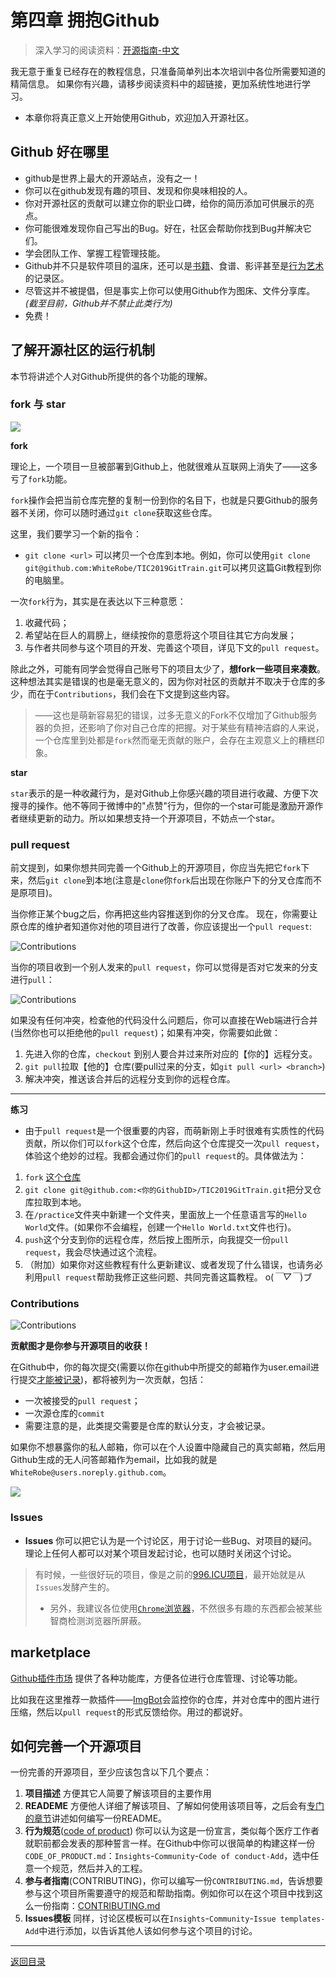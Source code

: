 # 第四章 拥抱Github

> 深入学习的阅读资料：[开源指南-中文](https://opensource.guide/zh-cn/)

我无意于重复已经存在的教程信息，只准备简单列出本次培训中各位所需要知道的精简信息。
如果你有兴趣，请移步阅读资料中的超链接，更加系统性地进行学习。

- 本章你将真正意义上开始使用Github，欢迎加入开源社区。

## Github 好在哪里

- github是世界上最大的开源站点，没有之一！
- 你可以在github发现有趣的项目、发现和你臭味相投的人。
- 你对开源社区的贡献可以建立你的职业口碑，给你的简历添加可供展示的亮点。
- 你可能很难发现你自己写出的Bug。好在，社区会帮助你找到Bug并解决它们。
- 学会团队工作、掌握工程管理技能。
- Github并不只是软件项目的温床，还可以是[书籍](https://github.com/exacity/deeplearningbook-chinese)、食谱、影评甚至是[行为艺术](https://github.com/kelseyhightower/nocode)的记录区。
- 尽管这并不被提倡，但是事实上你可以使用Github作为图床、文件分享库。*(截至目前，Github并不禁止此类行为)*
- 免费！

## 了解开源社区的运行机制

本节将讲述个人对Github所提供的各个功能的理解。

### fork 与 star

![](/pic/GithubBar.jpg)

**fork**

理论上，一个项目一旦被部署到Github上，他就很难从互联网上消失了——这多亏了`fork`功能。

`fork`操作会把当前仓库完整的复制一份到你的名目下，也就是只要Github的服务器不关闭，你可以随时通过`git clone`获取这些仓库。

这里，我们要学习一个新的指令：

- `git clone <url>` 可以拷贝一个仓库到本地。例如，你可以使用`git clone git@github.com:WhiteRobe/TIC2019GitTrain.git`可以拷贝这篇Git教程到你的电脑里。

一次`fork`行为，其实是在表达以下三种意愿：

1. 收藏代码；
2. 希望站在巨人的肩膀上，继续按你的意愿将这个项目往其它方向发展；
3. 与作者共同参与这个项目的开发、完善这个项目，详见下文的`pull request`。

除此之外，可能有同学会觉得自己账号下的项目太少了，**想fork一些项目来凑数**。这种想法其实是错误的也是毫无意义的，因为你对社区的贡献并不取决于仓库的多少，而在于`Contributions`，我们会在下文提到这些内容。
> ——这也是萌新容易犯的错误，过多无意义的Fork不仅增加了Github服务器的负担，还影响了你对自己仓库的把握。对于某些有精神洁癖的人来说，一个仓库里到处都是`fork`然而毫无贡献的账户，会存在主观意义上的糟糕印象。

**star**

`star`表示的是一种收藏行为，是对Github上你感兴趣的项目进行收藏、方便下次搜寻的操作。他不等同于微博中的"点赞"行为，但你的一个star可能是激励开源作者继续更新的动力。所以如果想支持一个开源项目，不妨点一个star。


### pull request

前文提到，如果你想共同完善一个Github上的开源项目，你应当先把它`fork`下来，然后`git clone`到本地(注意是`clone`你`fork`后出现在你账户下的分叉仓库而不是原项目)。

当你修正某个bug之后，你再把这些内容推送到你的分叉仓库。
现在，你需要让原仓库的维护者知道你对他的项目进行了改善，你应该提出一个`pull request`:

![Contributions](/pic/PullRequestEntry.jpg)

当你的项目收到一个别人发来的`pull request`，你可以觉得是否对它发来的分支进行`pull`：

![Contributions](/pic/GithubPullRequest.jpg)

如果没有任何冲突，检查他的代码没什么问题后，你可以直接在Web端进行合并(当然你也可以拒绝他的`pull request`)；如果有冲突，你需要如此做：

1. 先进入你的仓库，`checkout` 到别人要合并过来所对应的【你的】远程分支。
2. `git pull`拉取【他的】仓库(要pull过来的分支，如`git pull <url> <branch>`)
3. 解决冲突，推送该合并后的远程分支到你的远程仓库。

---

**练习**

- 由于`pull request`是一个很重要的内容，而萌新刚上手时很难有实质性的代码贡献，所以你们可以`fork`这个仓库，然后向这个仓库提交一次`pull request`，体验这个绝妙的过程。我都会通过你们的`pull request`的。具体做法为：

1. `fork` [这个仓库](https://github.com/WhiteRobe/TIC2019GitTrain)
2. `git clone git@github.com:<你的GithubID>/TIC2019GitTrain.git`把分叉仓库拉取到本地。
3. 在`/practice`文件夹中新建一个文件夹，里面放上一个任意语言写的`Hello World`文件。(如果你不会编程，创建一个`Hello World.txt`文件也行)。
4. `push`这个分支到你的远程仓库，然后按上图所示，向我提交一份`pull request`，我会尽快通过这个流程。
5. （附加）如果你对这些教程有什么更新建议、或者发现了什么错误，也请务必利用`pull request`帮助我修正这些问题、共同完善这篇教程。 o(*￣▽￣*)ブ

### Contributions

![Contributions](/pic/Contributions.jpg)

**贡献图才是你参与开源项目的收获！**

在Github中，你的每次提交(需要以你在github中所提交的邮箱作为user.email进行提交[才能被记录](https://help.github.com/cn/articles/why-are-my-contributions-not-showing-up-on-my-profile))，都将被列为一次贡献，包括：

- 一次被接受的`pull request`；
- 一次源仓库的`commit`
- 需要注意的是，此类提交需要是仓库的默认分支，才会被记录。

如果你不想暴露你的私人邮箱，你可以在个人设置中隐藏自己的真实邮箱，然后用Github生成的无人问答邮箱作为email，比如我的就是`WhiteRobe@users.noreply.github.com`。

![](/pic/GithubEmailSetting.jpg)


### Issues

- **Issues** 你可以把它认为是一个讨论区，用于讨论一些Bug、对项目的疑问。理论上任何人都可以对某个项目发起讨论，也可以随时关闭这个讨论。

> 有时候，一些很好玩的项目，像是之前的[996.ICU项目](https://github.com/996icu/996.ICU)，最开始就是从`Issues`发酵产生的。
> 
> - 另外，我建议各位使用[`Chrome`浏览器](https://www.google.cn/intl/zh-CN/chrome/)，不然很多有趣的东西都会被某些智商检测浏览器所屏蔽。

## marketplace

[Github插件市场](https://github.com/marketplace)
提供了各种功能库，方便各位进行仓库管理、讨论等功能。

比如我在这里推荐一款插件——[ImgBot](https://github.com/marketplace/imgbot)会监控你的仓库，并对仓库中的图片进行压缩，然后以`pull request`的形式反馈给你。用过的都说好。

## 如何完善一个开源项目

一份完善的开源项目，至少应该包含以下几个要点：

1. **项目描述** 方便其它人简要了解该项目的主要作用
2. **READEME** 方便他人详细了解该项目、了解如何使用该项目等，之后会有[专门的章节](https://github.com/WhiteRobe/TIC2019GitTrain/blob/master/articles/how_to_write_markdown.md)讲述如何编写一份README。
3. **行为规范**([code of product](https://opensource.guide/zh-cn/code-of-conduct/)) 你可以认为这是一份宣言，类似每个医疗工作者就职前都会发表的那种誓言一样。在Github中你可以很简单的构建这样一份`CODE_OF_PRODUCT.md`：`Insights`-`Community`-`Code of conduct-Add`，选中任意一个规范，然后并入的工程。
4. **参与者指南**(CONTRIBUTING)，你可以编写一份`CONTRIBUTING.md`，告诉想要参与这个项目所需要遵守的规范和帮助指南。例如你可以在这个项目中找到这么一份指南：[CONTRIBUTING.md](https://github.com/WhiteRobe/TIC2019GitTrain/blob/master/.github/CONTRIBUTING.md)
5. **Issues模板** 同样，讨论区模板可以在`Insights`-`Community`-`Issue templates-Add`中进行添加，以告诉其他人该如何参与这个项目的讨论。


---

[返回目录](https://github.com/WhiteRobe/TIC2019GitTrain/blob/master/README.md)
